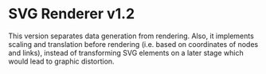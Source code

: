 # SVG Renderer v1.2

This version separates data generation from rendering. Also, it implements scaling and translation before rendering (i.e. based on coordinates of nodes and links), instead of transforming SVG elements on a later stage which would lead to graphic distortion.